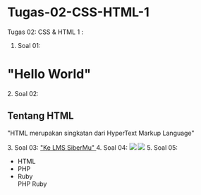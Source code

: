 # Tugas-02-CSS-HTML-1
Tugas 02: CSS &amp; HTML 1 :
1. Soal 01: <title> Memulai dengan HTML </title>
<h1> "Hello World" </h1>
2. Soal 02: <title>Judul dan Paragraf</title>
<h2> Tentang HTML </h2> <p>"HTML merupakan singkatan dari HyperText Markup Language"</p>
3. Soal 03: <title>Tautan</title>
<a href = https://www.google.co.uk> "Ke LMS SiberMu" </a>
4. Soal 04:<title> Gambar</title>
<img src= https://progate.com/images/html/beginner/wanko.jpg>  <img src= https://progate.com/images/html/beginner/school.jpg>
5. Soal 05:<title> Daftar</title>
<ul> <li> HTML </li>
<li> PHP </li>
<li> Ruby </li> PHP Ruby </li> <ul>
